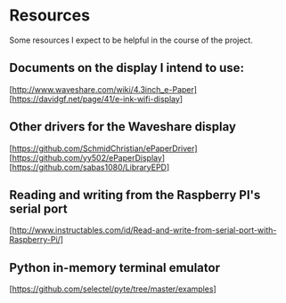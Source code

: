 Resources
======================================================================

Some resources I expect to be helpful in the course of the project.

Documents on the display I intend to use:
----------------------------------------------------------------------

[http://www.waveshare.com/wiki/4.3inch_e-Paper]
[https://davidgf.net/page/41/e-ink-wifi-display]

Other drivers for the Waveshare display
----------------------------------------------------------------------

[https://github.com/SchmidChristian/ePaperDriver]
[https://github.com/yy502/ePaperDisplay]
[https://github.com/sabas1080/LibraryEPD]

Reading and writing from the Raspberry PI's serial port
----------------------------------------------------------------------

[http://www.instructables.com/id/Read-and-write-from-serial-port-with-Raspberry-Pi/]

Python in-memory terminal emulator
----------------------------------------------------------------------
[https://github.com/selectel/pyte/tree/master/examples]
